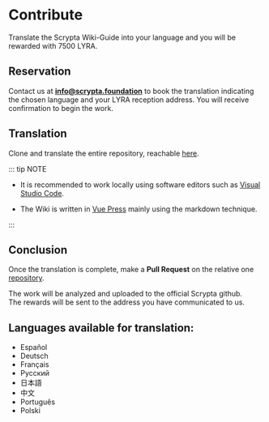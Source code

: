 # Contribute

Translate the Scrypta Wiki-Guide into your language and you will be rewarded with 7500 LYRA.

## Reservation
Contact us at **info@scrypta.foundation** to book the translation indicating the chosen language and your LYRA reception address. You will receive confirmation to begin the work.

## Translation
Clone and translate the entire repository, reachable [here](https://github.com/scryptachain/scrypta-docs).

::: tip NOTE

- It is recommended to work locally using software editors such as [Visual Studio Code](https://azure.microsoft.com/it-it/products/visual-studio-code/). 

- The Wiki is written in [Vue Press](https://vuepress.vuejs.org/guide/) mainly using the markdown technique. 

:::

## Conclusion

Once the translation is complete, make a **Pull Request** on the relative one [repository](https://github.com/scryptachain/scrypta-docs).

The work will be analyzed and uploaded to the official Scrypta github. <br> The rewards will be sent to the address you have communicated to us.

## Languages available for translation:

- Español
- Deutsch
- Français
- Русский
- 日本語
- 中文
- Português
- Polski
